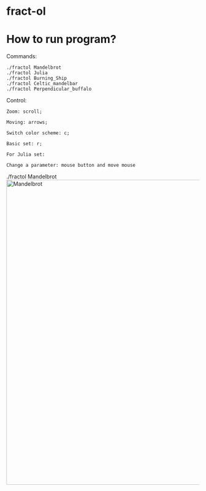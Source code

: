 # fract-ol

# How to run program?

Commands:
    
    ./fractol Mandelbrot
    ./fractol Julia
    ./fractol Burning_Ship
    ./fractol Celtic_mandelbar
    ./fractol Perpendicular_buffalo
    
Control:

    Zoom: scroll;
    
    Moving: arrows;
    
    Switch color scheme: c;
    
    Basic set: r;
    
    For Julia set:
    
    Change a parameter: mouse button and move mouse   

./fractol Mandelbrot   
<img width="796" alt="Mandelbrot" src="https://user-images.githubusercontent.com/63720882/139661788-c969d624-1379-400c-b4d5-b40abd89b446.png">

 
